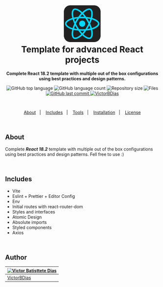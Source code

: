 <h1 align="center">
  <br>
  <img src="https://github.com/VictorBDias/react-18-template/blob/main/src/assets/react.png" alt="React" width="120">
  <br>
    Template for advanced React projects
  <br>
</h1>

<p align="center">
  <strong>Complete React 18.2 template with multiple out of the box configurations using best practices and design patterns.</strong>
</p>

<p align="center">
  <img src="https://img.shields.io/github/languages/top/victorbdias/react-18-template" alt="GitHub top language" >
  <img src="https://img.shields.io/github/languages/count/victorbdias/react-18-template" alt="GitHub language count" >
  <img src="https://img.shields.io/github/languages/code-size/victorbdias/react-18-template" alt="Repository size" >
  <img src="https://img.shields.io/github/directory-file-count/victorbdias/react-18-template" alt="Files" >
  <a href="https://github.com/VictorBDias/react-18-template/commits/main">
    <img src="https://img.shields.io/github/last-commit/victorbdias/react-18-template" alt="GitHub last commit" >
    <img src="https://img.shields.io/badge/Created%20by-VictorBDias-blue" alt="VictorBDias" >  
  </a>
</p>

<br>

<p align="center">
  <a href="#bookmark-about">About</a>&nbsp;&nbsp;&nbsp;|&nbsp;&nbsp;&nbsp;
  <a href="#computer-technologies">Includes</a>&nbsp;&nbsp;&nbsp;|&nbsp;&nbsp;&nbsp;
  <a href="#wrench-tools">Tools</a>&nbsp;&nbsp;&nbsp;|&nbsp;&nbsp;&nbsp;
  <a href="#package-installation">Installation</a>&nbsp;&nbsp;&nbsp;|&nbsp;&nbsp;&nbsp;
  <a href="#memo-license">License</a>
</p>

<br>

## About

Complete ***React 18.2*** template with multiple out of the box configurations using best practices and design patterns. Fell free to use :)

<br>

## Includes

- Vite
- Eslint + Prettier + Editor Config
- Env
- Initial routes with react-router-dom
- Styles and interfaces
- Atomic Design
- Absolute imports
- Styled components
- Axios
<br>

## **Author**

| [![Victor Batisttete Dias](https://avatars.githubusercontent.com/u/30843291?size=100)](https://github.com/victorbdias) |
| ----------------------------------------------------------------------------------------------------------------- |
| [VictorBDias](https://github.com/victorbdias)                                                               |


